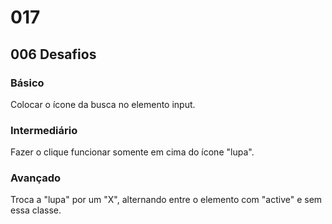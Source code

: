 # 017

## 006 Desafios

### Básico

Colocar o ícone da busca no elemento input.

### Intermediário

Fazer o clique funcionar somente em cima do ícone "lupa".

### Avançado

Troca a "lupa" por um "X", alternando entre o elemento com "active" e sem essa classe.
